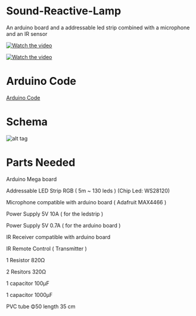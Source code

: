 # Sound-Reactive-Lamp

 Αn arduino board and a addressable led strip combined with a microphone and an IR sensor
 
 [![Watch the video](https://i.imgur.com/a5o7LuU.jpg)](https://drive.google.com/file/d/1huSRQnntBqyO1JSw26L77JDmq3GuuTbv/view)
 
 [![Watch the video](https://i.imgur.com/mqD0oNe.png)](https://drive.google.com/file/d/12TCb-H93BPny19mBgwc6wDpWEZsnkVzb/view)
 
# Arduino Code

[Arduino Code](https://github.com/Obrelix/Sound-Reactive-Lamp/blob/master/IRLedStrip.ino)

# Schema

![alt tag](https://i.imgur.com/GLmzYrZ.png)

# Parts Needed

Arduino Mega board

Addressable LED Strip RGB ( 5m ~ 130 leds ) (Chip Led: WS28120) 

Microphone compatible with arduino board ( Adafruit MAX4466 )

Power Supply 5V 10A ( for the ledstrip )

Power Supply 5V 0.7A ( for the arduino board )

IR Receiver compatible with arduino board

IR Remote Control ( Transmitter )

1 Resistor 820Ω

2 Resitors 320Ω

1 capacitor 100μF

1 capacitor 1000μF

PVC tube Φ50 length 35 cm
